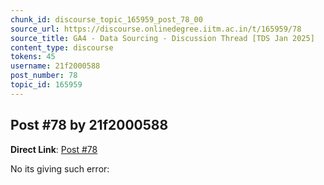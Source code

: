```yaml
---
chunk_id: discourse_topic_165959_post_78_00
source_url: https://discourse.onlinedegree.iitm.ac.in/t/165959/78
source_title: GA4 - Data Sourcing - Discussion Thread [TDS Jan 2025]
content_type: discourse
tokens: 45
username: 21f2000588
post_number: 78
topic_id: 165959
---
```


## Post #78 by 21f2000588

**Direct Link**: [Post #78](https://discourse.onlinedegree.iitm.ac.in/t/165959/78)

No its giving such error:

